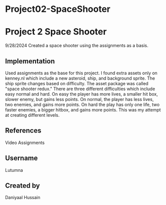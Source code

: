 # Project02-SpaceShooter

# Project 2 Space Shooter
9/28/2024
Created a space shooter using the assignments as a basis.
## Implementation
Used assignments as the base for this project. I found extra assets only on kenney.nl which include a new asteroid, ship, and background sprite. The ship sprite changes based on difficulty. The asset package was called "space shooter redux." There are three different difficulties which include easy normal and hard. On easy the player has more lives, a smaller hit box, slower enemy, but gains less points. On normal, the player has less lives, two enemies, and gains more points. On hard the play has only one life, two faster enemies, a bigger hitbox, and gains more points. This was my attempt at creating different levels.
## References
Video Assignments
## Username
Lutumna
## Created by
Daniyaal Hussain